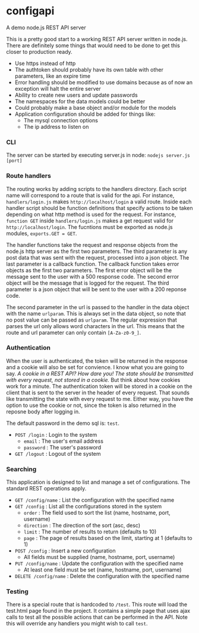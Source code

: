 configapi
=========

A demo node.js REST API server

This is a pretty good start to a working REST API server written in node.js. There are definitely some things that would need to be done to get this closer to production ready.

- Use https instead of http
- The authtoken should probably have its own table with other parameters, like an expire time
- Error handling should be modified to use domains because as of now an exception will halt the entire server
- Ability to create new users and update passwords
- The namespaces for the data models could be better
- Could probably make a base object and/or module for the models
- Application configuration should be added for things like:
  - The mysql connection options
  - The ip address to listen on


### CLI
The server can be started by executing server.js in node:
`nodejs server.js [port]`

### Route handlers
The routing works by adding scripts to the handlers directory. Each script name will correspond to a route that is valid for the api. For instance, `handlers/login.js` makes `http://localhost/login` a valid route. Inside each handler script should be function definitions that specify actions to be taken depending on what http method is used for the request. For instance, `function GET` inside `handlers/login.js` makes a get request valid for `http://localhost/login`. The fucntions must be exported as node.js modules, `exports.GET = GET`.

The handler functions take the request and response objects from the node.js http server as the first two parameters. The third parameter is any post data that was sent with the request, processed into a json object. The last parameter is a callback function. The callback function takes error objects as the first two parameters. The first error object will be the message sent to the user with a 500 response code. The second error object will be the message that is logged for the request. The third parameter is a json object that will be sent to the user with a 200 reponse code.

The second parameter in the url is passed to the handler in the data object with the name `urlparam`. This is always set in the data object, so note that no post value can be passed as `urlparam`. The regular expression that parses the url only allows word characters in the url. This means that the route and url parameter can only contain `[A-Za-z0-9_]`.

### Authentication
When the user is authenticated, the token will be returned in the response and a cookie will also be set for convience. I know what you are going to say. *A cookie in a REST API? How dare you! The state should be transmitted with every request, not stored in a cookie.* But think about how cookies work for a minute. The authentication token will be stored in a cookie on the client that is sent to the server in the header of every request. That sounds like transmitting the state with every request to me. Either way, you have the option to use the cookie or not, since the token is also returned in the reposne body after logging in.

The default password in the demo sql is: `test`.

- `POST /login` : Login to the system
  - `email` : The user's email address
  - `password` : The user's password
- `GET /logout` : Logout of the system

### Searching
This application is designed to list and manage a set of configurations. The standard REST operations apply.

- `GET /config/name` : List the configuration with the specified name
- `GET /config` : List all the configurations stored in the system
  - `order` : The field used to sort the list (name, hostname, port, username)
  - `direction` : The direction of the sort (asc, desc)
  - `limit` : The number of results to return (defaults to 10)
  - `page` : The page of results based on the limit, starting at 1 (defaults to 1)
- `POST /config` : Insert a new configuration
  - All fields must be supplied (name, hostname, port, username)
- `PUT /config/name` : Update the configuration with the specified name
  - At least one field must be set (name, hostname, port, username)
- `DELETE /config/name` : Delete the configuration with the specified name

### Testing
There is a special route that is hardcoded to `/test`. This route will load the test.html page found in the project. It contains a simple page that uses ajax calls to test all the possible actions that can be performed in the API. Note this will override any handlers you might wish to call `test`.